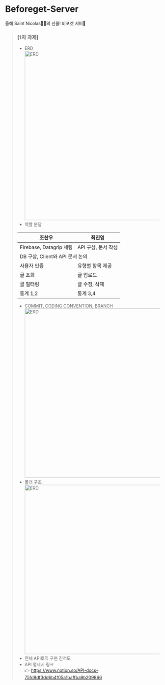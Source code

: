 # Beforeget-Server
올해 Saint Nicolas🎅🏻의 선물! 비포겟 서버🚀
> ### [1차 과제]
> - ERD <br>
> <img width="500" height="550" alt="ERD" src="https://user-images.githubusercontent.com/68634112/148671294-8ec48dbc-373f-464c-b43d-b1e47ade81dc.PNG"><br>
> - 역할 분담 <br> 
> <table>
>    <thead>
>        <tr><th>조찬우</th><th>최진영</th></tr>
>    </thead>
>    <tbody>
>        <tr><td>Firebase, Datagrip 세팅</td><td>API 구상, 문서 작성</td></tr>
>        <tr><td colspan="2">DB 구상, Client와 API 문서 논의</td>
>        <tr><td>사용자 인증</td><td>유형별 항목 제공</td></tr>
>        <tr><td>글 조회</td><td>글 업로드</td></tr>
>        <tr><td>글 필터링</td><td>글 수정, 삭제</td></tr>
>        <tr><td>통계 1,2</td><td>통계 3,4</td></tr>
>    </tbody>
> </table>
> 
> - COMMIT, CODING CONVENTION, BRANCH <br> <img width="600" height="550" alt="ERD" src="https://user-images.githubusercontent.com/68634112/148641446-b27e3318-9d34-407f-ad0a-f289e063252b.PNG"><br>
> - 폴더 구조  <br><img width="600" height="550" alt="ERD" src="https://user-images.githubusercontent.com/68634112/148641464-0fe7ed12-fda0-4e3f-9741-341aa1c3517c.PNG"><br>
> - 전체 API로직 구현 진척도
> - API 명세서 링크 <br>👉 https://www.notion.so/API-docs-75fd8df3dd6b4f05a1baffba9b209866
